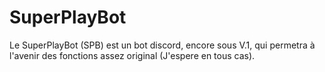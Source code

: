 # SuperPlayBot

Le SuperPlayBot (SPB) est un bot discord, encore sous V.1, qui permetra à l'avenir des fonctions assez original (J'espere en tous cas).
